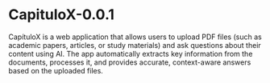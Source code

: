 # CapituloX-0.0.1
CapítuloX is a web application that allows users to upload PDF files (such as academic papers, articles, or study materials) and ask questions about their content using AI. The app automatically extracts key information from the documents, processes it, and provides accurate, context-aware answers based on the uploaded files. 

